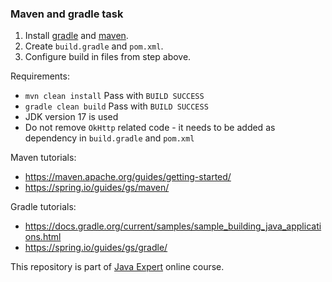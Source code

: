 ### Maven and gradle task

1. Install [gradle](https://gradle.org/) and [maven](https://maven.apache.org/).
2. Create `build.gradle` and `pom.xml`.
3. Configure build in files from step above.

Requirements:

- `mvn clean install` Pass with `BUILD SUCCESS`
- `gradle clean build` Pass with `BUILD SUCCESS`
- JDK version 17 is used
- Do not remove `OkHttp` related code - it needs to be added as dependency in `build.gradle` and `pom.xml`

Maven tutorials:

- https://maven.apache.org/guides/getting-started/
- https://spring.io/guides/gs/maven/

Gradle tutorials:

- https://docs.gradle.org/current/samples/sample_building_java_applications.html
- https://spring.io/guides/gs/gradle/

This repository is part of [Java Expert](https://javaekspert.pl) online course.